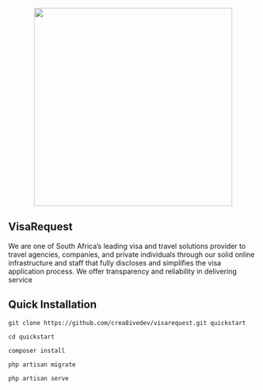 <p align="center"><img src="http://visarequest.co.zw/images/logo.png" width="400"></p>

## VisaRequest 

We are one of South Africa’s leading visa and travel solutions provider to travel agencies, companies, and private individuals through our solid online infrastructure and staff that fully discloses and simplifies the visa application process. We offer transparency and reliability in delivering service

## Quick Installation

    git clone https://github.com/crea8ivedev/visarequest.git quickstart

    cd quickstart

    composer install

    php artisan migrate

    php artisan serve
